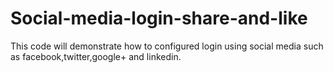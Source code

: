 # Social-media-login-share-and-like
This code will demonstrate how to configured login using social media such as facebook,twitter,google+ and linkedin.
